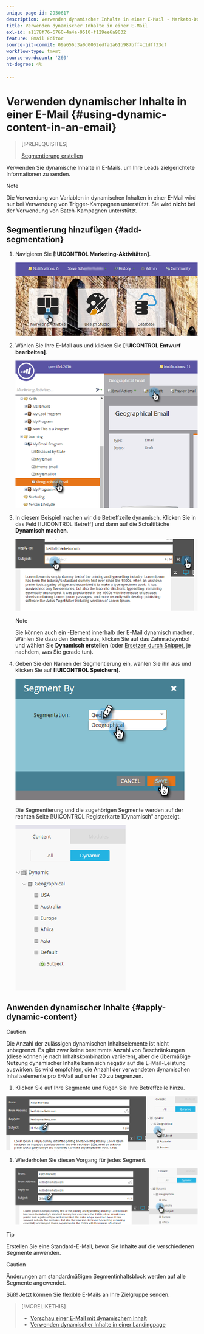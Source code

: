 ```yaml
---
unique-page-id: 2950617
description: Verwenden dynamischer Inhalte in einer E-Mail - Marketo-Dokumente - Produktdokumentation
title: Verwenden dynamischer Inhalte in einer E-Mail
exl-id: a1178f76-6760-4a4a-9510-f129ee6a9032
feature: Email Editor
source-git-commit: 09a656c3a0d0002edfa1a61b987bff4c1dff33cf
workflow-type: tm+mt
source-wordcount: '260'
ht-degree: 4%

---
```


# Verwenden dynamischer Inhalte in einer E-Mail {#using-dynamic-content-in-an-email}

>[!PREREQUISITES]
>
>[Segmentierung erstellen](/help/marketo/product-docs/personalization/segmentation-and-snippets/segmentation/create-a-segmentation.md)

Verwenden Sie dynamische Inhalte in E-Mails, um Ihre Leads zielgerichtete Informationen zu senden.

>[!NOTE]
>
>Die Verwendung von Variablen in dynamischen Inhalten in einer E-Mail wird nur bei Verwendung von Trigger-Kampagnen unterstützt. Sie wird **nicht** bei der Verwendung von Batch-Kampagnen unterstützt.

## Segmentierung hinzufügen {#add-segmentation}

1. Navigieren Sie **[!UICONTROL Marketing-Aktivitäten]**.

   ![](assets/login-marketing-activities.png)

1. Wählen Sie Ihre E-Mail aus und klicken Sie **[!UICONTROL Entwurf bearbeiten]**.

   ![](assets/1.2.png)

1. In diesem Beispiel machen wir die Betreffzeile dynamisch. Klicken Sie in das Feld [!UICONTROL Betreff] und dann auf die Schaltfläche **Dynamisch machen**.

   ![](assets/1.3.png)

   >[!NOTE]
   >
   >Sie können auch ein -Element innerhalb der E-Mail dynamisch machen. Wählen Sie dazu den Bereich aus, klicken Sie auf das Zahnradsymbol und wählen Sie **Dynamisch erstellen** (oder [Ersetzen durch Snippet](/help/marketo/product-docs/personalization/segmentation-and-snippets/snippets/create-a-snippet.md), je nachdem, was Sie gerade tun).

1. Geben Sie den Namen der Segmentierung ein, wählen Sie ihn aus und klicken Sie auf **[!UICONTROL Speichern]**.

   ![](assets/1.4.png)

   Die Segmentierung und die zugehörigen Segmente werden auf der rechten Seite [!UICONTROL  Registerkarte ]Dynamisch“ angezeigt.

   ![](assets/1.5.png)

## Anwenden dynamischer Inhalte {#apply-dynamic-content}

>[!CAUTION]
>
>Die Anzahl der zulässigen dynamischen Inhaltselemente ist nicht unbegrenzt. Es gibt zwar keine bestimmte Anzahl von Beschränkungen (diese können je nach Inhaltskombination variieren), aber die übermäßige Nutzung dynamischer Inhalte kann sich negativ auf die E-Mail-Leistung auswirken. Es wird empfohlen, die Anzahl der verwendeten dynamischen Inhaltselemente pro E-Mail auf unter 20 zu begrenzen.

1. Klicken Sie auf Ihre Segmente und fügen Sie Ihre Betreffzeile hinzu.

![](assets/2.1.png)

1. Wiederholen Sie diesen Vorgang für jedes Segment.

   ![](assets/2.2.png)

>[!TIP]
>
>Erstellen Sie eine Standard-E-Mail, bevor Sie Inhalte auf die verschiedenen Segmente anwenden.

>[!CAUTION]
>
>Änderungen am standardmäßigen Segmentinhaltsblock werden auf alle Segmente angewendet.

Süß! Jetzt können Sie flexible E-Mails an Ihre Zielgruppe senden.

>[!MORELIKETHIS]
>
>* [Vorschau einer E-Mail mit dynamischem Inhalt](/help/marketo/product-docs/email-marketing/general/functions-in-the-editor/preview-an-email-with-dynamic-content.md)
>* [Verwenden dynamischer Inhalte in einer Landingpage](/help/marketo/product-docs/demand-generation/landing-pages/free-form-landing-pages/use-dynamic-content-in-a-free-form-landing-page.md)
